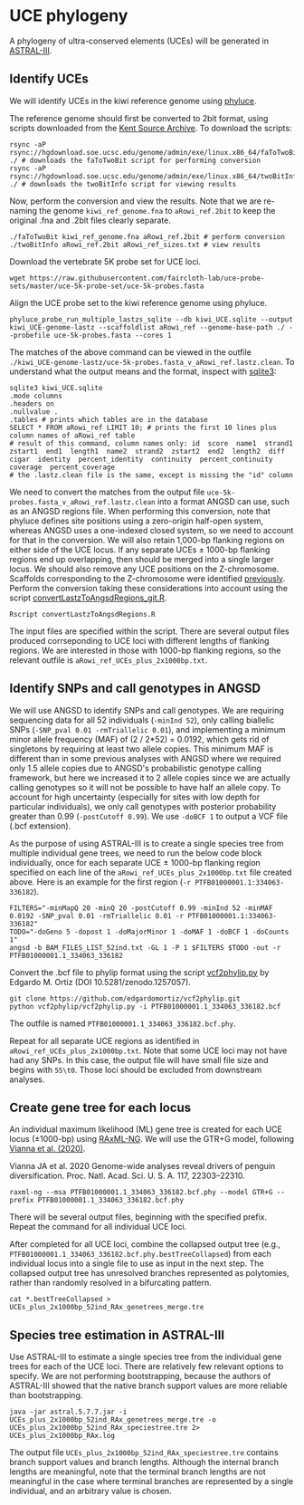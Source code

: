 # UCE phylogeny

A phylogeny of ultra-conserved elements (UCEs) will be generated in [ASTRAL-III](https://github.com/smirarab/ASTRAL).

## Identify UCEs

We will identify UCEs in the kiwi reference genome using [phyluce](https://phyluce.readthedocs.io/en/latest/).

The reference genome should first be converted to 2bit format, using scripts downloaded from the [Kent Source Archive](http://hgdownload.soe.ucsc.edu/admin/exe/). To download the scripts:

```
rsync -aP rsync://hgdownload.soe.ucsc.edu/genome/admin/exe/linux.x86_64/faToTwoBit ./ # downloads the faToTwoBit script for performing conversion
rsync -aP rsync://hgdownload.soe.ucsc.edu/genome/admin/exe/linux.x86_64/twoBitInfo ./ # downloads the twoBitInfo script for viewing results
```

Now, perform the conversion and view the results. Note that we are re-naming the genome ```kiwi_ref_genome.fna``` to ```aRowi_ref.2bit``` to keep the original .fna and .2bit files clearly separate.

```
./faToTwoBit kiwi_ref_genome.fna aRowi_ref.2bit # perform conversion
./twoBitInfo aRowi_ref.2bit aRowi_ref_sizes.txt # view results
```

Download the vertebrate 5K probe set for UCE loci.

```
wget https://raw.githubusercontent.com/faircloth-lab/uce-probe-sets/master/uce-5k-probe-set/uce-5k-probes.fasta
```

Align the UCE probe set to the kiwi reference genome using phyluce.

```
phyluce_probe_run_multiple_lastzs_sqlite --db kiwi_UCE.sqlite --output kiwi_UCE-genome-lastz --scaffoldlist aRowi_ref --genome-base-path ./ --probefile uce-5k-probes.fasta --cores 1
```

The matches of the above command can be viewed in the outfile ```./kiwi_UCE-genome-lastz/uce-5k-probes.fasta_v_aRowi_ref.lastz.clean```. To understand what the output means and the format, inspect with [sqlite3](https://www.sqlite.org/index.html):

```
sqlite3 kiwi_UCE.sqlite
.mode columns
.headers on
.nullvalue .
.tables # prints which tables are in the database
SELECT * FROM aRowi_ref LIMIT 10; # prints the first 10 lines plus column names of aRowi_ref table
# result of this command, column names only: id  score  name1  strand1  zstart1  end1  length1  name2  strand2  zstart2  end2  length2  diff  cigar  identity  percent_identity  continuity  percent_continuity  coverage  percent_coverage
# the .lastz.clean file is the same, except is missing the "id" column
```

We need to convert the matches from the  output file ```uce-5k-probes.fasta_v_aRowi_ref.lastz.clean``` into a format ANGSD can use, such as an ANGSD regions file. When performing this conversion, note that phyluce defines site positions using a zero-origin half-open system, whereas ANGSD uses a one-indexed closed system, so we need to account for that in the conversion. We will also retain 1,000-bp flanking regions on either side of the UCE locus. If any separate UCEs ± 1000-bp flanking regions end up overlapping, then should be merged into a single larger locus. We should also remove any UCE positions on the Z-chromosome. Scaffolds corresponding to the Z-chromosome were identified [previously](https://github.com/jordanbemmels/kiwi-holocene/blob/main/01_Identify_Zchr_scaffolds.md). Perform the conversion taking these considerations into account using the script [convertLastzToAngsdRegions_git.R](https://github.com/jordanbemmels/kiwi-holocene/blob/main/convertLastzToAngsdRegions_git.R).

```
Rscript convertLastzToAngsdRegions.R
```

The input files are specified within the script. There are several output files produced corrseponding to UCE loci with different lengths of flanking regions. We are interested in those with 1000-bp flanking regions, so the relevant outfile is ```aRowi_ref_UCEs_plus_2x1000bp.txt```.

## Identify SNPs and call genotypes in ANGSD

We will use ANGSD to identify SNPs and call genotypes. We are requiring sequencing data for all 52 individuals (```-minInd 52```), only calling biallelic SNPs (```-SNP_pval 0.01 -rmTriallelic 0.01```), and implementing a minimum minor allele frequency (MAF) of (2 / 2\*52) = 0.0192, which gets rid of singletons by requiring at least two allele copies. This minimum MAF is different than in some previous analyses with ANGSD where we required only 1.5 allele copies due to ANGSD's probabilistic genotype calling framework, but here we increased it to 2 allele copies since we are actually calling genotypes so it will not be possible to have half an allele copy. To account for high uncertainty (especially for sites with low depth for particular individuals), we only call genotypes with posterior probability greater than 0.99 (```-postCutoff 0.99```). We use ```-doBCF 1``` to output a VCF file (.bcf extension).

As the purpose of using ASTRAL-III is to create a single species tree from multiple individual gene trees, we need to run the below code block individually, once for each separate UCE ± 1000-bp flanking region specified on each line of the ```aRowi_ref_UCEs_plus_2x1000bp.txt``` file created above. Here is an example for the first region (```-r PTFB01000001.1:334063-336182```).

```
FILTERS="-minMapQ 20 -minQ 20 -postCutoff 0.99 -minInd 52 -minMAF 0.0192 -SNP_pval 0.01 -rmTriallelic 0.01 -r PTFB01000001.1:334063-336182"
TODO="-doGeno 5 -dopost 1 -doMajorMinor 1 -doMAF 1 -doBCF 1 -doCounts 1"
angsd -b BAM_FILES_LIST_52ind.txt -GL 1 -P 1 $FILTERS $TODO -out -r PTFB01000001.1_334063_336182
```

Convert the .bcf file to phylip format using the script [vcf2phylip.py](https://github.com/edgardomortiz/vcf2phylip) by Edgardo M. Ortiz (DOI 10.5281/zenodo.1257057).

```
git clone https://github.com/edgardomortiz/vcf2phylip.git
python vcf2phylip/vcf2phylip.py -i PTFB01000001.1_334063_336182.bcf
```

The outfile is named ```PTFB01000001.1_334063_336182.bcf.phy```.

Repeat for all separate UCE regions as identified in ```aRowi_ref_UCEs_plus_2x1000bp.txt```. Note that some UCE loci may not have had any SNPs. In this case, the output file will have small file size and begins with ```55\t0```. Those loci should be excluded from downstream analyses.

## Create gene tree for each locus

An individual maximum likelihood (ML) gene tree is created for each UCE locus (±1000-bp) using [RAxML-NG](https://github.com/amkozlov/raxml-ng). We will use the GTR+G model, following [Vianna et al. (2020)](https://doi.org/10.1073/pnas.2006659117).

Vianna JA et al. 2020 Genome-wide analyses reveal drivers of penguin diversification. Proc. Natl. Acad. Sci. U. S. A. 117, 22303–22310.

```
raxml-ng --msa PTFB01000001.1_334063_336182.bcf.phy --model GTR+G --prefix PTFB01000001.1_334063_336182.bcf.phy
```

There will be several output files, beginning with the specified prefix. Repeat the command for all individual UCE loci.

After completed for all UCE loci, combine the collapsed output tree (e.g., ```PTFB01000001.1_334063_336182.bcf.phy.bestTreeCollapsed```) from each individual locus into a single file to use as input in the next step. The collapsed output tree has unresolved branches represented as polytomies, rather than randomly resolved in a bifurcating pattern.

```
cat *.bestTreeCollapsed > UCEs_plus_2x1000bp_52ind_RAx_genetrees_merge.tre
```

## Species tree estimation in ASTRAL-III

Use ASTRAL-III to estimate a single species tree from the individual gene trees for each of the UCE loci. There are relatively few relevant options to specify. We are not performing bootstrapping, because the authors of ASTRAL-III showed that the native branch support values are more reliable than bootstrapping.

```
java -jar astral.5.7.7.jar -i UCEs_plus_2x1000bp_52ind_RAx_genetrees_merge.tre -o UCEs_plus_2x1000bp_52ind_RAx_speciestree.tre 2> UCEs_plus_2x1000bp_RAx.log
```

The output file ```UCEs_plus_2x1000bp_52ind_RAx_speciestree.tre``` contains branch support values and branch lengths. Although the internal branch lengths are meaningful, note that the terminal branch lengths are not meaningful in the case where terminal branches are represented by a single individual, and an arbitrary value is chosen.
